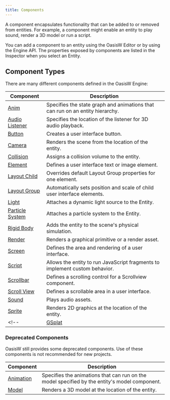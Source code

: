 ```yaml
---
title: Components
---
```


A component encapsulates functionality that can be added to or removed from entities. For example, a component might enable an entity to play sound, render a 3D model or run a script.

You can add a component to an entity using the OasisW Editor or by using the Engine API. The properties exposed by components are listed in the Inspector when you select an Entity.

## Component Types

There are many different components defined in the OasisW Engine:

| Component                         | Description                                                                   |
| --------------------------------- | ----------------------------------------------------------------------------- |
| [Anim](/user-manual/scenes/components/anim)                      | Specifies the state graph and animations that can run on an entity hierarchy. |
| [Audio Listener](/user-manual/scenes/components/audiolistener)   | Specifies the location of the listener for 3D audio playback.                 |
| [Button](/user-manual/scenes/components/button)                  | Creates a user interface button.                                              |
| [Camera](/user-manual/scenes/components/camera)                  | Renders the scene from the location of the entity.                            |
| [Collision](/user-manual/scenes/components/collision)            | Assigns a collision volume to the entity.                                     |
| [Element](/user-manual/scenes/components/element)                | Defines a user interface text or image element.                               |
| [Layout Child](/user-manual/scenes/components/layout-child)      | Overrides default Layout Group properties for one element.                    |
| [Layout Group](/user-manual/scenes/components/layout-group)      | Automatically sets position and scale of child user interface elements.       |
| [Light](/user-manual/scenes/components/light)                    | Attaches a dynamic light source to the Entity.                                |
| [Particle System](/user-manual/scenes/components/particlesystem) | Attaches a particle system to the Entity.                                     |
| [Rigid Body](/user-manual/scenes/components/rigidbody)           | Adds the entity to the scene's physical simulation.                           |
| [Render](/user-manual/scenes/components/render)                  | Renders a graphical primitive or a render asset.                              |
| [Screen](/user-manual/scenes/components/screen)                  | Defines the area and rendering of a user interface.                           |
| [Script](/user-manual/scenes/components/script)                  | Allows the entity to run JavaScript fragments to implement custom behavior.   |
| [Scrollbar](/user-manual/scenes/components/scrollbar)            | Defines a scrolling control for a Scrollview component.                       |
| [Scroll View](/user-manual/scenes/components/scrollview)         | Defines a scrollable area in a user interface.                                |
| [Sound](/user-manual/scenes/components/sound)                    | Plays audio assets.                                                           |
| [Sprite](/user-manual/scenes/components/sprite)                  | Renders 2D graphics at the location of the entity.                            |
<!-- | [GSplat](/user-manual/scenes/components/gsplat)                  | Renders a 3D Gaussian Splat at the location of the entity.                    | -->

### Deprecated Components

OasisW still provides some deprecated components. Use of these components is not recommended for new projects.

| Component              | Description                                                                                   |
| ---------------------- | --------------------------------------------------------------------------------------------- |
| [Animation](/user-manual/scenes/components/animation) | Specifies the animations that can run on the model specified by the entity's model component. |
| [Model](/user-manual/scenes/components/model)         | Renders a 3D model at the location of the entity.                                             |

